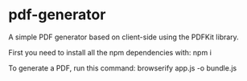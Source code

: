 # pdf-generator

A simple PDF generator based on client-side using the PDFKit library.

First you need to install all the npm dependencies with: npm i

To generate a PDF, run this command: browserify app.js -o bundle.js
